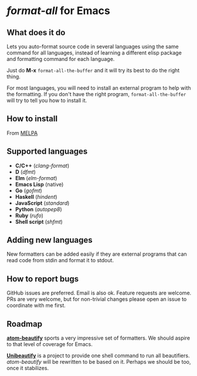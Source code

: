 *format-all* for Emacs
======================

What does it do
---------------

Lets you auto-format source code in several languages using the same
command for all languages, instead of learning a different elisp
package and formatting command for each language.

Just do **M-x** `format-all-the-buffer` and it will try its best to do
the right thing.

For most languages, you will need to install an external program to
help with the formatting.  If you don't have the right program,
`format-all-the-buffer` will try to tell you how to install it.

How to install
--------------

From [MELPA](https://melpa.org/#/?q=format-all)

Supported languages
-------------------

* **C/C++** (*clang-format*)
* **D** (*dfmt*)
* **Elm** (*elm-format*)
* **Emacs Lisp** (native)
* **Go** (*gofmt*)
* **Haskell** (*hindent*)
* **JavaScript** (*standard*)
* **Python** (*autopep8*)
* **Ruby** (*rufo*)
* **Shell script** (*shfmt*)

Adding new languages
--------------------

New formatters can be added easily if they are external programs that
can read code from stdin and format it to stdout.

How to report bugs
------------------

GitHub issues are preferred. Email is also ok. Feature requests are
welcome. PRs are very welcome, but for non-trivial changes please open
an issue to coordinate with me first.

Roadmap
-------

**[atom-beautify](https://atom.io/packages/atom-beautify#beautifiers)**
sports a very impressive set of formatters. We should aspire to that
level of coverage for Emacs.

**[Unibeautify](https://github.com/Unibeautify/unibeautify)** is a
project to provide one shell command to run all beautifiers.
*atom-beautify* will be rewritten to be based on it. Perhaps we should
be too, once it stabilizes.
